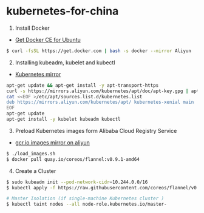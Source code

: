 # kubernetes-for-china


1. Install Docker

- [Get Docker CE for Ubuntu](https://docs.docker.com/install/linux/docker-ce/ubuntu/)

```bash
$ curl -fsSL https://get.docker.com | bash -s docker --mirror Aliyun
```

2. Installing kubeadm, kubelet and kubectl 

- [Kubernetes mirror](https://opsx.alibaba.com/mirror)

```bash
apt-get update && apt-get install -y apt-transport-https
curl -s https://mirrors.aliyun.com/kubernetes/apt/doc/apt-key.gpg | apt-key add -
cat <<EOF >/etc/apt/sources.list.d/kubernetes.list
deb https://mirrors.aliyun.com/kubernetes/apt/ kubernetes-xenial main
EOF
apt-get update
apt-get install -y kubelet kubeadm kubectl
```

3. Preload Kubernetes images form Alibaba Cloud Registry Service

- [gcr.io images mirror on aliyun](https://dev.aliyun.com/list.html?namePrefix=google-containers)

```bash
$ ./load_images.sh
$ docker pull quay.io/coreos/flannel:v0.9.1-amd64
```

4. Create a Cluster
```bash
$ sudo kubeadm init --pod-network-cidr=10.244.0.0/16
$ kubectl apply -f https://raw.githubusercontent.com/coreos/flannel/v0.9.1/Documentation/kube-flannel.yml

# Master Isolation (if single-machine Kubernetes cluster )
$ kubectl taint nodes --all node-role.kubernetes.io/master-
```
